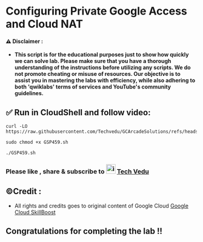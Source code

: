 # Configuring Private Google Access and Cloud NAT

#### ⚠️ Disclaimer :
- **This script is for the educational purposes just to show how quickly we can solve lab. Please make sure that you have a thorough understanding of the instructions before utilizing any scripts. We do not promote cheating or  misuse of resources. Our objective is to assist you in mastering the labs with efficiency, while also adhering to both 'qwiklabs' terms of services and YouTube's community guidelines.**

## ✅ Run in CloudShell and follow video:

```
curl -LO https://raw.githubusercontent.com/Techvedu/GCArcadeSolutions/refs/heads/main/GSPSH/GSP459.sh

sudo chmod +x GSP459.sh

./GSP459.sh
```
### Please like , share & subscribe to <img width="25" alt="image" src="https://github.com/user-attachments/assets/dc326965-d4fa-4f1b-87f1-dbad6e3a7259"> [Tech Vedu](https://www.youtube.com/@Techvedu)

## ©Credit :
- All rights and credits goes to original content of Google Cloud [Google Cloud SkillBoost](https://www.cloudskillsboost.google/) 

## Congratulations for completing the lab !!
